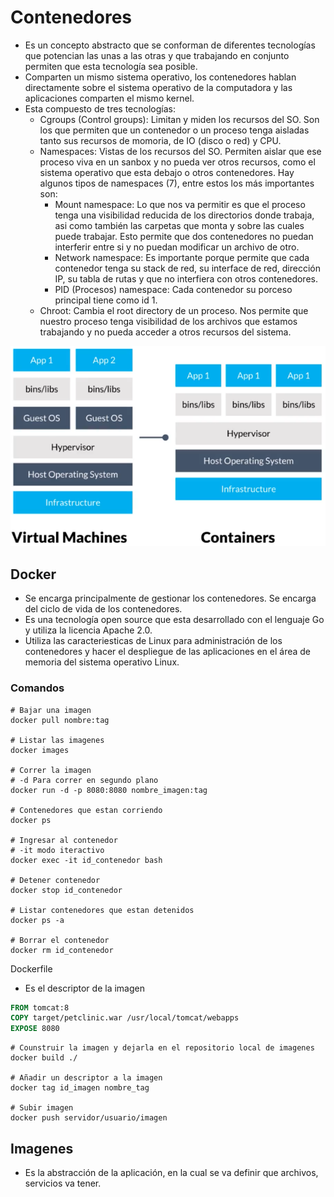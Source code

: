 # Contenedores

* Es un concepto abstracto que se conforman de diferentes tecnologías que potencian las unas a las otras y que trabajando en conjunto permiten que esta tecnología sea posible.
* Comparten un mismo sistema operativo, los contenedores hablan directamente sobre el sistema operativo de la computadora y las aplicaciones comparten el mismo kernel.
* Esta compuesto de tres tecnologías:
  * Cgroups (Control groups): Limitan y miden los recursos del SO. Son los que permiten que un contenedor o un proceso tenga aisladas tanto sus recursos de momoria, de IO (disco o red) y CPU.
  * Namespaces: Vistas de los recursos del SO. Permiten aislar que ese proceso viva en un sanbox y no pueda ver otros recursos, como el sistema operativo que esta debajo o otros contenedores. Hay algunos tipos de namespaces (7), entre estos los más importantes son:
    * Mount namespace: Lo que nos va permitir es que el proceso tenga una visibilidad reducida de los directorios donde trabaja, asi como también las carpetas que monta y sobre las cuales puede trabajar. Esto permite que dos contenedores no puedan interferir entre si y no puedan modificar un archivo de otro.
    * Network namespace: Es importante porque permite que cada contenedor tenga su stack de red, su interface de red, dirección IP, su tabla de rutas y que no interfiera con otros contenedores.
    * PID (Procesos) namespace: Cada contenedor su porceso principal tiene como id 1.
  * Chroot: Cambia el root directory de un proceso. Nos permite que nuestro proceso tenga visibilidad de los archivos que estamos trabajando y no pueda acceder a otros recursos del sistema.

![image-20201102094914981](./assets/kubernetes.png)

## Docker

* Se encarga principalmente de gestionar los contenedores. Se encarga del ciclo de vida de los contenedores.
* Es una tecnología open source que esta desarrollado con el lenguaje Go y utiliza la licencia Apache 2.0.
* Utiliza las caracteriesticas de Linux para administración de los contenedores y hacer el despliegue de las aplicaciones en el área de memoria del sistema operativo Linux.

### Comandos

```shell
# Bajar una imagen
docker pull nombre:tag

# Listar las imagenes
docker images

# Correr la imagen
# -d Para correr en segundo plano
docker run -d -p 8080:8080 nombre_imagen:tag

# Contenedores que estan corriendo
docker ps

# Ingresar al contenedor
# -it modo iteractivo
docker exec -it id_contenedor bash

# Detener contenedor
docker stop id_contenedor

# Listar contenedores que estan detenidos
docker ps -a

# Borrar el contenedor
docker rm id_contenedor
```

Dockerfile

* Es el descriptor de la imagen

```dockerfile
FROM tomcat:8
COPY target/petclinic.war /usr/local/tomcat/webapps
EXPOSE 8080
```

```shell
# Counstruir la imagen y dejarla en el repositorio local de imagenes
docker build ./

# Añadir un descriptor a la imagen
docker tag id_imagen nombre_tag

# Subir imagen
docker push servidor/usuario/imagen

```



## Imagenes

* Es la abstracción de la aplicación, en la cual se va definir que archivos, servicios va tener.